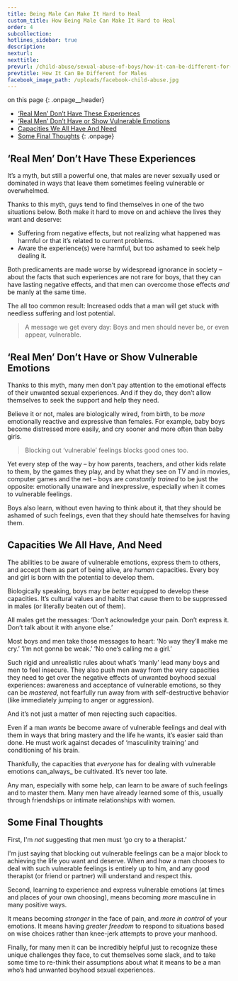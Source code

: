 ```yaml
---
title: Being Male Can Make It Hard to Heal
custom_title: How Being Male Can Make It Hard to Heal
order: 4
subcollection:
hotlines_sidebar: true
description:
nexturl:
nexttitle:
prevurl: /child-abuse/sexual-abuse-of-boys/how-it-can-be-different-for-men/
prevtitle: How It Can Be Different for Males
facebook_image_path: /uploads/facebook-child-abuse.jpg
---
```



on this page
{: .onpage__header}

* [‘Real Men’ Don’t Have These Experiences](#real-men-dont-have-these-experiences)
* [‘Real Men’ Don’t Have or Show Vulnerable Emotions](#real-men-dont-have-or-show-vulnerable-emotions)
* [Capacities We All Have And Need](#capacities-we-all-have-and-need)
* [Some Final Thoughts](#some-final-thoughts)
{: .onpage}

## ‘Real Men’ Don’t Have These Experiences

It’s a myth, but still a powerful one, that males are never sexually used or dominated in ways that leave them sometimes feeling vulnerable or overwhelmed.

Thanks to this myth, guys tend to find themselves in one of the two situations below. Both make it hard to move on and achieve the lives they want and deserve:

* Suffering from negative effects, but not realizing what happened was harmful or that it’s related to current problems.
* Aware the experience(s) were harmful, but too ashamed to seek help dealing it.


Both predicaments are made worse by widespread ignorance in society – about the facts that such experiences are not rare for boys, that they can have lasting negative effects, and that men can overcome those effects *and* be manly at the same time.

The all too common result: Increased odds that a man will get stuck with needless suffering and lost potential.

> A message we get every day: Boys and men should never be, or even appear, vulnerable.

## ‘Real Men’ Don’t Have or Show Vulnerable Emotions

Thanks to this myth, many men don’t pay attention to the emotional effects of their unwanted sexual experiences. And if they do, they don’t allow themselves to seek the support and help they need.

Believe it or not, males are biologically wired, from birth, to be *more* emotionally reactive and expressive than females. For example, baby boys become distressed more easily, and cry sooner and more often than baby girls.

> Blocking out ‘vulnerable’ feelings blocks good ones too.

Yet every step of the way – by how parents, teachers, and other kids relate to them, by the games they play, and by what they see on TV and in movies, computer games and the net – boys are *constantly trained* to be just the opposite: emotionally unaware and inexpressive, especially when it comes to vulnerable feelings.

Boys also learn, without even having to think about it, that they should be ashamed of such feelings, even that they should hate themselves for having them.

## Capacities We All Have, And Need

The abilities to be aware of vulnerable emotions, express them to others, and accept them as part of being alive, are *human* capacities. Every boy and girl is born with the potential to develop them.

Biologically speaking, boys may be *better* equipped to develop these capacities. It’s cultural values and habits that cause them to be suppressed in males (or literally beaten out of them).

All males get the messages: ‘Don’t acknowledge your pain. Don’t express it. Don’t talk about it with anyone else.’

Most boys and men take those messages to heart: ‘No way they’ll make me cry.’ ‘I’m not gonna be weak.’ ‘No one’s calling me a girl.’

Such rigid and unrealistic rules about what’s ‘manly’ lead many boys and men to feel insecure. They also push men away from the very capacities they need to get over the negative effects of unwanted boyhood sexual experiences: awareness and acceptance of vulnerable emotions, so they can be *mastered*, not fearfully run away from with self-destructive behavior (like immediately jumping to anger or aggression).

And it’s not just a matter of men rejecting such capacities.

Even if a man *wants* be become aware of vulnerable feelings and deal with them in ways that bring mastery and the life he wants, it’s easier said than done. He must work against decades of ‘masculinity training’ and conditioning of his brain.

Thankfully, the capacities that *everyone* has for dealing with vulnerable emotions can_always_ be cultivated. It’s never too late.

Any man, especially with some help, can learn to be aware of such feelings and to master them. Many men have already learned some of this, usually through friendships or intimate relationships with women.

## Some Final Thoughts

First, I'm *not* suggesting that men must ‘go cry to a therapist.’

I'm just saying that blocking out vulnerable feelings can be a major block to achieving the life you want and deserve. When and how a man chooses to deal with such vulnerable feelings is entirely up to him, and any good therapist (or friend or partner) will understand and respect this.

Second, learning to experience and express vulnerable emotions (at times and places of your own choosing), means becoming *more* masculine in many positive ways.

It means becoming *stronger* in the face of pain, and *more in control* of your emotions. It means having *greater freedom* to respond to situations based on wise choices rather than knee-jerk attempts to prove your manhood.

Finally, for many men it can be incredibly helpful just to recognize these unique challenges they face, to cut themselves some slack, and to take some time to re-think their assumptions about what it means to be a man who’s had unwanted boyhood sexual experiences.